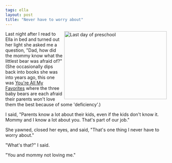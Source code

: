 ```yaml
---
tags: ella
layout: post
title: "Never have to worry about"
---
```




<p><a href="http://www.flickr.com/photos/cwinters/7553683362/"
title="Last day of preschool by Chris Winters, on Flickr"><img
src="http://farm8.staticflickr.com/7269/7553683362_ebe600acf8_n.jpg"
width="320" height="213" alt="Last day of preschool"
align="right" /></a></p>

<p>Last night after I read to Ella in bed and turned out her
light she asked me a question, "Dad, how did the mommy know what
the littlest bear was afraid of?" (She occasionally dips back
into books she was into years ago, this one was <a
href="http://www.amazon.com/Youre-All-Favorites-Sam-McBratney/dp/076362442X">You're
All My Favorites</a> where the three baby bears are each afraid
their parents won't love them the best because of some
'deficiency'.)</p>

<p>I said, "Parents know a lot about their kids, even if the
kids don't know it. Mommy and I know a lot about you. That's part
of our job."</p>

<p>She yawned, closed her eyes, and said, "That's one thing I never
have to worry about." </p>

<p>"What's that?" I said.</p>

<p>"You and mommy not loving me."</p>




